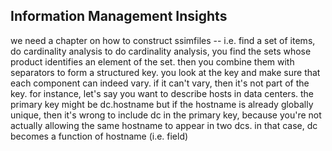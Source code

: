 ## Information Management Insights
<a href="#information-management-insights"></a>
we need a chapter on how to construct ssimfiles -- i.e. find a set of items, do cardinality analysis
to do cardinality analysis, you find the sets whose product identifies an element of the set.
then you combine them with separators to form a structured key.
you look at the key and make sure that each component can indeed vary. if it can't vary, then it's not part of the key.
for instance, let's say you want to describe hosts in data centers. the primary key might be dc.hostname
but if the hostname is already globally unique, then it's wrong to include dc in the primary key, because you're not actually allowing the same hostname to appear in two dcs. in that case, dc becomes a function of hostname (i.e. field)

